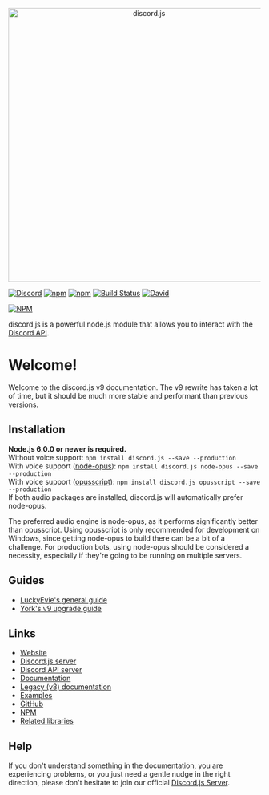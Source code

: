 <p align="center">
  <a href="https://hydrabolt.github.io/discord.js">
    <img alt="discord.js" src="http://i.imgur.com/sPOLh9y.png" width="546"><br />
  </a>
</p>

[![Discord](https://discordapp.com/api/guilds/222078108977594368/embed.png)](https://discord.gg/bRCvFy9)
[![npm](https://img.shields.io/npm/v/discord.js.svg?maxAge=2592000)](https://www.npmjs.com/package/discord.js)
[![npm](https://img.shields.io/npm/dt/discord.js.svg?maxAge=2592000)](https://www.npmjs.com/package/discord.js)
[![Build Status](https://travis-ci.org/hydrabolt/discord.js.svg)](https://travis-ci.org/hydrabolt/discord.js)
[![David](https://img.shields.io/david/hydrabolt/discord.js.svg?maxAge=2592000)](https://david-dm.org/hydrabolt/discord.js)

[![NPM](https://nodei.co/npm/discord.js.png?downloads=true&stars=true)](https://nodei.co/npm/discord.js/)

discord.js is a powerful node.js module that allows you to interact with the [Discord API](https://discordapp.com/developers/docs/intro).

# Welcome!
Welcome to the discord.js v9 documentation. The v9 rewrite has taken a lot of time, but it should be much more
stable and performant than previous versions.

## Installation
**Node.js 6.0.0 or newer is required.**  
Without voice support: `npm install discord.js --save --production`  
With voice support ([node-opus](https://www.npmjs.com/package/node-opus)): `npm install discord.js node-opus --save --production`  
With voice support ([opusscript](https://www.npmjs.com/package/opusscript)): `npm install discord.js opusscript --save --production`  
If both audio packages are installed, discord.js will automatically prefer node-opus.

The preferred audio engine is node-opus, as it performs significantly better than opusscript.
Using opusscript is only recommended for development on Windows, since getting node-opus to build there can be a bit of a challenge.
For production bots, using node-opus should be considered a necessity, especially if they're going to be running on multiple servers.

## Guides
* [LuckyEvie's general guide](https://eslachance.gitbooks.io/discord-js-bot-guide/content/)
* [York's v9 upgrade guide](https://yorkaargh.wordpress.com/2016/09/03/updating-discord-js-bots/)

## Links
* [Website](http://hydrabolt.github.io/discord.js/)
* [Discord.js server](https://discord.gg/bRCvFy9)
* [Discord API server](https://discord.gg/rV4BwdK)
* [Documentation](http://hydrabolt.github.io/discord.js/#!/docs/tag/master)
* [Legacy (v8) documentation](http://discordjs.readthedocs.io/en/8.1.0/docs_client.html)
* [Examples](https://github.com/hydrabolt/discord.js/tree/master/docs/custom/examples)
* [GitHub](https://github.com/hydrabolt/discord.js)
* [NPM](https://www.npmjs.com/package/discord.js)
* [Related libraries](https://discordapi.com/unofficial/libs.html)

## Help
If you don't understand something in the documentation, you are experiencing problems, or you just need a gentle
nudge in the right direction, please don't hesitate to join our official [Discord.js Server](https://discord.gg/bRCvFy9).
